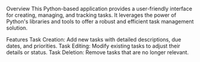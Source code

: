 Overview
This Python-based application provides a user-friendly interface for creating, managing, and tracking tasks. It leverages the power of Python's libraries and tools to offer a robust and efficient task management solution.

Features
Task Creation: Add new tasks with detailed descriptions, due dates, and priorities.
Task Editing: Modify existing tasks to adjust their details or status.
Task Deletion: Remove tasks that are no longer relevant.
